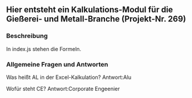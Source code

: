 ## Hier entsteht ein Kalkulations-Modul für die Gießerei- und Metall-Branche (Projekt-Nr. 269)

### Beschreibung

In index.js stehen die Formeln.

### Allgemeine Fragen und Antworten

Was heißt AL in der Excel-Kalkulation?
Antwort:Alu 

Wofür steht CE? 
Antwort:Corporate Engeenier
